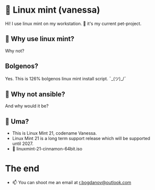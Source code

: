 # 🐍 Linux mint (vanessa)

Hi! I use linux mint on my workstation. 🐶 it's my current pet-project.

## 🐞 Why use linux mint?

Why not?

## Bolgenos?

Yes. This is 126% bolgenos linux mint install script. ¯\_(ツ)_/¯

## 🌱 Why not ansible?

And why would it be?

## 🤖 Uma?

- This is Linux Mint 21, codename Vanessa.
- Linux Mint 21 is a long term support release which will be supported until 2027. 
- 🔭 linuxmint-21-cinnamon-64bit.iso

# The end
- 📫 You can shoot me an email at [r.bogdanov@outlook.com](mailto:r.bogdanov@outlook.com)
